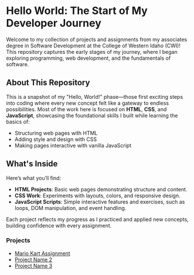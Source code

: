 # Hello World: The Start of My Developer Journey

Welcome to my collection of projects and assignments from my associates degree in Software Development at the College of Western Idaho (CWI)! This repository captures the early stages of my journey, where I began exploring programming, web development, and the fundamentals of software.

## About This Repository

This is a snapshot of my "Hello, World!" phase—those first exciting steps into coding where every new concept felt like a gateway to endless possibilities. Most of the work here is focused on **HTML**, **CSS**, and **JavaScript**, showcasing the foundational skills I built while learning the basics of:
- Structuring web pages with HTML
- Adding style and design with CSS
- Making pages interactive with vanilla JavaScript

## What's Inside

Here’s what you’ll find:
- **HTML Projects**: Basic web pages demonstrating structure and content.
- **CSS Work**: Experiments with layouts, colors, and responsive design.
- **JavaScript Scripts**: Simple interactive features and exercises, such as loops, DOM manipulation, and event handling.

Each project reflects my progress as I practiced and applied new concepts, building confidence with every assignment.

### Projects  
- [Mario Kart Assignment](https://aaronjpotter93.github.io/mario-kart/index.html)  
- [Project Name 2](https://aaronjpotter93.github.io/project-name-2/index.html)  
- [Project Name 3](https://aaronjpotter93.github.io/project-name-3/index.html) 
